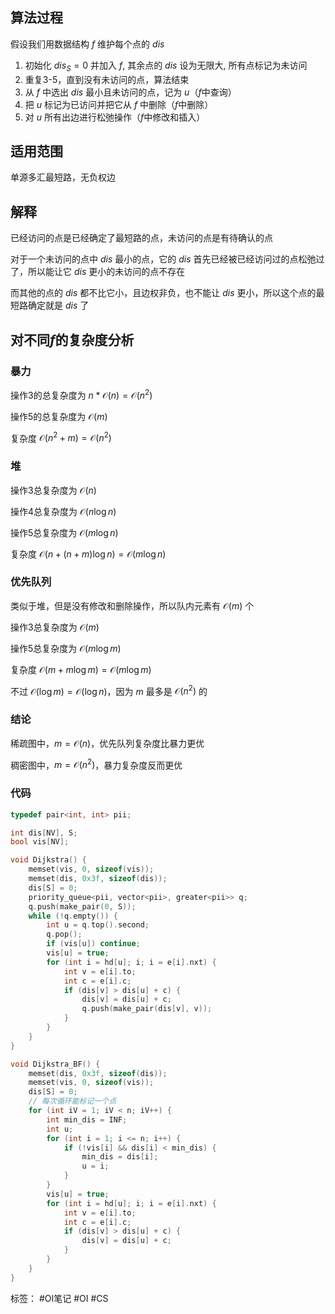 ## 算法过程
假设我们用数据结构 $f$ 维护每个点的 $dis$
1. 初始化 $dis_S=0$ 并加入 $f$, 其余点的 $dis$ 设为无限大, 所有点标记为未访问
2. 重复3-5，直到没有未访问的点，算法结束
3. 从 $f$ 中选出 $dis$ 最小且未访问的点，记为 $u$（$f$中查询）
4. 把 $u$ 标记为已访问并把它从 $f$ 中删除（$f$中删除）
5. 对 $u$ 所有出边进行松弛操作（$f$中修改和插入）

## 适用范围
单源多汇最短路，无负权边

## 解释

已经访问的点是已经确定了最短路的点，未访问的点是有待确认的点

对于一个未访问的点中 $dis$ 最小的点，它的 $dis$ 首先已经被已经访问过的点松弛过了，所以能让它 $dis$ 更小的未访问的点不存在

而其他的点的 $dis$ 都不比它小，且边权非负，也不能让 $dis$ 更小，所以这个点的最短路确定就是 $dis$ 了

## 对不同$f$的复杂度分析

### 暴力

操作3的总复杂度为 $n*\mathcal{O}(n)=\mathcal{O}(n^2)$

操作5的总复杂度为 $\mathcal{O}(m)$

复杂度 $\mathcal{O}(n^2+m) = \mathcal{O}(n^2)$

### 堆

操作3总复杂度为 $\mathcal{O}(n)$

操作4总复杂度为 $\mathcal{O}(n\log{}n)$

操作5总复杂度为 $\mathcal{O}(m\log{}n)$

复杂度 $\mathcal{O}(n+(n+m)\log{}n) = \mathcal{O}(m\log{}n)$

### 优先队列

类似于堆，但是没有修改和删除操作，所以队内元素有 $\mathcal{O}(m)$ 个

操作3总复杂度为 $\mathcal{O}(m)$

操作5总复杂度为 $\mathcal{O}(m\log{}m)$

复杂度 $\mathcal{O}(m+m\log{}m) = \mathcal{O}(m\log{}m)$

不过 $\mathcal{O}(\log{}m)=\mathcal{O}(\log{}n)$，因为 $m$ 最多是 $\mathcal{O}(n^2)$ 的

### 结论

稀疏图中，$m=\mathcal{O}(n)$，优先队列复杂度比暴力更优

稠密图中，$m=\mathcal{O}(n^2)$，暴力复杂度反而更优

### 代码
```cpp
typedef pair<int, int> pii;

int dis[NV], S;
bool vis[NV];

void Dijkstra() {
    memset(vis, 0, sizeof(vis));
    memset(dis, 0x3f, sizeof(dis));
    dis[S] = 0;
    priority_queue<pii, vector<pii>, greater<pii>> q;
    q.push(make_pair(0, S));
    while (!q.empty()) {
        int u = q.top().second;
        q.pop();
        if (vis[u]) continue;
        vis[u] = true;
        for (int i = hd[u]; i; i = e[i].nxt) {
            int v = e[i].to;
            int c = e[i].c;
            if (dis[v] > dis[u] + c) {
                dis[v] = dis[u] + c;
                q.push(make_pair(dis[v], v));
            }
        }
    }
}

void Dijkstra_BF() {
    memset(dis, 0x3f, sizeof(dis));
    memset(vis, 0, sizeof(vis));
    dis[S] = 0;
    // 每次循环能标记一个点
    for (int iV = 1; iV < n; iV++) {
        int min_dis = INF;
        int u;
        for (int i = 1; i <= n; i++) {
            if (!vis[i] && dis[i] < min_dis) {
                min_dis = dis[i];
                u = i;
            }
        }
        vis[u] = true;
        for (int i = hd[u]; i; i = e[i].nxt) {
            int v = e[i].to;
            int c = e[i].c;
            if (dis[v] > dis[u] + c) {
                dis[v] = dis[u] + c;
            }
        }
    }
}
```

标签：
#OI笔记 #OI #CS
